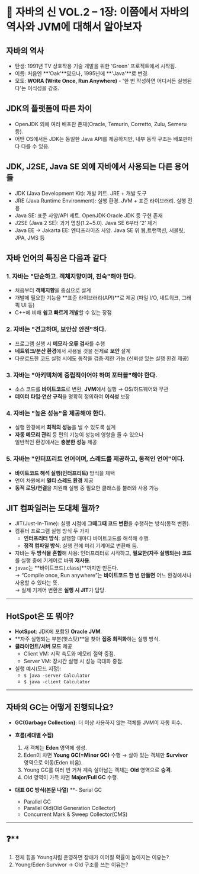 # 📘 자바의 신 VOL.2 – 1장: 이쯤에서 자바의 역사와 JVM에 대해서 알아보자

## 자바의 역사
- 탄생: 1991년 TV 상호작용 기술 개발을 위한 'Green' 프로젝트에서 시작됨.
- 이름: 처음엔 **'Oak'**였으나, 1995년에 **'Java'**로 변경.
- 모토: **WORA (Write Once, Run Anywhere)** - '한 번 작성하면 어디서든 실행된다'는 이식성을 강조.

## JDK의 플랫폼에 따른 차이
-  OpenJDK 외에 여러 배포판 존재(Oracle, Temurin, Corretto, Zulu, Semeru 등).
-  어떤 OS에서든 JDK는 동일한 Java API를 제공하지만, 내부 동작 구조는 배포판마다 다를 수 있음.

## JDK, J2SE, Java SE 외에 자바에서 사용되는 다른 용어들
- JDK (Java Development Kit): 개발 키트. JRE + 개발 도구
- JRE (Java Runtime Environment): 실행 환경. JVM + 표준 라이브러리. 실행 전용
- Java SE: 표준 사양/API 세트. OpenJDK·Oracle JDK 등 구현 존재
- J2SE (Java 2 SE): 과거 명칭(1.2~5.0). Java SE 6부터 ‘2’ 제거
- Java EE → Jakarta EE: 엔터프라이즈 사양. Java SE 위 웹,트랜잭션, 서블릿, JPA, JMS 등

## 자바 언어의 특징은 다음과 같다
### 1. 자바는 "단순하고. 객체지향이며, 친숙"해야 한다.
- 처음부터 **객체지향**을 중심으로 설계
- 개발에 필요한 기능을 **표준 라이브러리(API)**로 제공    (파일 I/O, 네트워크, 그래픽 UI 등)
- C++에 비해 **쉽고 빠르게 개발**할 수 있는 장점

### 2. 자바는 "견고하며, 보안상 안전"하다.
- 프로그램 실행 시 **메모리·오류 검사**를 수행
- **네트워크/분산 환경**에서 사용될 것을 전제로 **보안** 설계
- 다운로드한 코드 실행 시에도 동작을 검증·제한 가능    (신뢰성 있는 실행 환경 제공)

### 3. 자바는 "아키텍처에 중립적이어야 하며 포터블"해야 한다.
- 소스 코드를 **바이트코드**로 변환, **JVM**에서 실행 → OS/하드웨어와 무관
- **데이터 타입·연산 규칙**을 명확히 정의하여 **이식성** 보장

### 4. 자바는 "높은 성능"을 제공해야 한다.
- 실행 환경에서 **최적의 성능**을 낼 수 있도록 설계
- **자동 메모리 관리** 등 편의 기능이 성능에 영향을 줄 수 있으나  
  일반적인 환경에서는 **충분한 성능** 제공

### 5. 자바는 "인터프리트 언어이며, 스레드를 제공하고, 동적인 언어"이다.
- **바이트코드 해석 실행(인터프리트)** 방식을 채택
- 언어 차원에서 **멀티 스레드 환경** 제공
- **동적 로딩/연결**을 지원해 실행 중 필요한 클래스를 불러와 사용 가능

## JIT 컴파일러는 도대체 뭘까?
- JIT(Just-In-Time): 실행 시점에 **그때그때 코드 변환**을 수행하는 방식(동적 변환).
- 컴퓨터 프로그램 실행 방식 두 가지
    - **인터프리터 방식**: 실행할 때마다 바이트코드를 해석해 수행.
    - **정적 컴파일 방식**: 실행 전에 미리 기계어로 변환해 둠.
- 자바는 **두 방식을 혼합**해 사용: 인터프리터로 시작하고, **필요한(자주 실행되는) 코드**를 실행 중에 기계어로 바꿔 **재사용**.
- `javac`는 **바이트코드(.class)**까지만 만든다.  
  → “Compile once, Run anywhere”는 **바이트코드 한 번 만들면** 어느 환경에서나 사용할 수 있다는 뜻.  
  → 실제 기계어 변환은 **실행 시 JIT**가 담당.

---

## HotSpot은 또 뭐야?
- **HotSpot**: JDK에 포함된 **Oracle JVM**.
- **자주 실행되는 부분(핫스팟)**을 찾아 **집중 최적화**하는 실행 방식.
- **클라이언트/서버 모드** 제공
    - Client VM: 시작 속도와 메모리 절약 중점.
    - Server VM: 장시간 실행 시 성능 극대화 중점.
- 실행 예시(모드 지정):
    - `$ java -server Calculator`
    - `$ java -client Calculator`

---

## 자바의 GC는 어떻게 진행되나요?
- **GC(Garbage Collection)**: 더 이상 사용하지 않는 객체를 JVM이 자동 회수.
- **흐름(세대별 수집)**
    1) 새 객체는 **Eden** 영역에 생성.
    2) Eden이 차면 **Young GC(=Minor GC)** 수행 → 살아 있는 객체만 **Survivor** 영역으로 이동(Eden 비움).
    3) Young GC를 여러 번 거쳐 계속 살아남는 객체는 **Old** 영역으로 **승격**.
    4) Old 영역이 가득 차면 **Major/Full GC** 수행.

- **대표 GC 방식(본문 나열)**
    **- Serial GC
    - Parallel GC
    - Parallel Old(Old Generation Collector)
    - Concurrent Mark & Sweep Collector(CMS)

---

## ❓**
1. 전체 힙을 Young처럼 운영하면 장애가 이어질 확률이 높아지는 이유는?
2. Young/Eden·Survivor → Old 구조를 쓰는 이유는?  